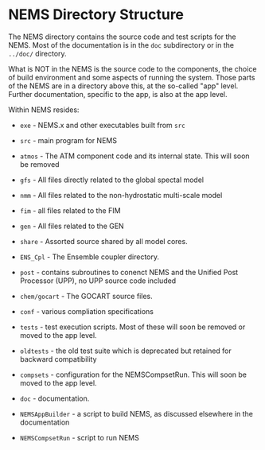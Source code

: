 NEMS Directory Structure
========================

The NEMS directory contains the source code and test scripts for the
NEMS.  Most of the documentation is in the `doc` subdirectory or in
the `../doc/` directory.

What is NOT in the NEMS is the source code to the components, the
choice of build environment and some aspects of running the system.
Those parts of the NEMS are in a directory above this, at the
so-called "app" level.  Further documentation, specific to the app, is
also at the app level.

Within NEMS resides:

* `exe` - NEMS.x and other executables built from `src`
* `src` - main program for NEMS
 * `atmos` - The ATM component code and its internal state.  This will soon be removed
  * `gfs` - All files directly related to the global spectal model
  * `nmm` - All files related to the non-hydrostatic multi-scale model
  * `fim` - all files related to the FIM
  * `gen` - All files related to the GEN
 * `share` - Assorted source shared by all model cores.
 * `ENS_Cpl` - The Ensemble coupler directory.
 * `post` - contains subroutines to conenct NEMS and the Unified Post
   Processor (UPP), no UPP source code included
 * `chem/gocart` - The GOCART source files.
 * `conf` - various compliation specifications

* `tests` - test execution scripts.  Most of these will soon be removed or
   moved to the app level.
* `oldtests` - the old test suite which is deprecated but retained for
   backward compatibility
* `compsets` - configuration for the NEMSCompsetRun.  This will soon be
   moved to the app level.
* `doc` - documentation.
* `NEMSAppBuilder` - a script to build NEMS, as discussed elsewhere in the
  documentation
* `NEMSCompsetRun` - script to run NEMS